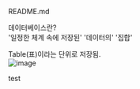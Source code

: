 README.md

데이터베이스란?  
'일정한 체계 속에 저장된' '데이터의' '집합'  

Table(표)이라는 단위로 저장됨.    
![image](https://user-images.githubusercontent.com/55868306/115326936-12bff300-a1c9-11eb-9059-0d6e5b7a740f.png)

test